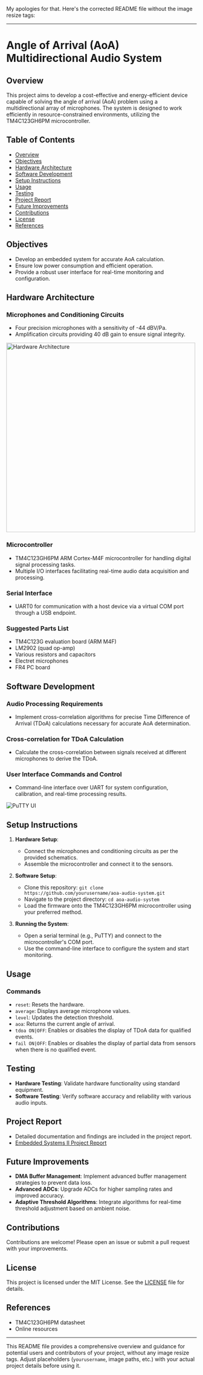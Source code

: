 My apologies for that. Here's the corrected README file without the image resize tags:

---

# Angle of Arrival (AoA) Multidirectional Audio System

## Overview
This project aims to develop a cost-effective and energy-efficient device capable of solving the angle of arrival (AoA) problem using a multidirectional array of microphones. The system is designed to work efficiently in resource-constrained environments, utilizing the TM4C123GH6PM microcontroller.

## Table of Contents
- [Overview](#overview)
- [Objectives](#objectives)
- [Hardware Architecture](#hardware-architecture)
- [Software Development](#software-development)
- [Setup Instructions](#setup-instructions)
- [Usage](#usage)
- [Testing](#testing)
- [Project Report](#project-report)
- [Future Improvements](#future-improvements)
- [Contributions](#contributions)
- [License](#license)
- [References](#references)

## Objectives
- Develop an embedded system for accurate AoA calculation.
- Ensure low power consumption and efficient operation.
- Provide a robust user interface for real-time monitoring and configuration.

## Hardware Architecture
### Microphones and Conditioning Circuits
- Four precision microphones with a sensitivity of -44 dBV/Pa.
- Amplification circuits providing 40 dB gain to ensure signal integrity.
<img src="Images/hardware.jpg" alt="Hardware Architecture" width="500"/>


### Microcontroller
- TM4C123GH6PM ARM Cortex-M4F microcontroller for handling digital signal processing tasks.
- Multiple I/O interfaces facilitating real-time audio data acquisition and processing.

### Serial Interface
- UART0 for communication with a host device via a virtual COM port through a USB endpoint.


### Suggested Parts List
- TM4C123G evaluation board (ARM M4F)
- LM2902 (quad op-amp)
- Various resistors and capacitors
- Electret microphones
- FR4 PC board

## Software Development
### Audio Processing Requirements
- Implement cross-correlation algorithms for precise Time Difference of Arrival (TDoA) calculations necessary for accurate AoA determination.

### Cross-correlation for TDoA Calculation
- Calculate the cross-correlation between signals received at different microphones to derive the TDoA.

### User Interface Commands and Control
- Command-line interface over UART for system configuration, calibration, and real-time processing results.

![PuTTY UI](Images/PUTTYUI.PNG)

## Setup Instructions
1. **Hardware Setup**:
   - Connect the microphones and conditioning circuits as per the provided schematics.
   - Assemble the microcontroller and connect it to the sensors.

2. **Software Setup**:
   - Clone this repository: `git clone https://github.com/yourusername/aoa-audio-system.git`
   - Navigate to the project directory: `cd aoa-audio-system`
   - Load the firmware onto the TM4C123GH6PM microcontroller using your preferred method.

3. **Running the System**:
   - Open a serial terminal (e.g., PuTTY) and connect to the microcontroller's COM port.
   - Use the command-line interface to configure the system and start monitoring.

## Usage
### Commands
- `reset`: Resets the hardware.
- `average`: Displays average microphone values.
- `level`: Updates the detection threshold.
- `aoa`: Returns the current angle of arrival.
- `tdoa ON|OFF`: Enables or disables the display of TDoA data for qualified events.
- `fail ON|OFF`: Enables or disables the display of partial data from sensors when there is no qualified event.

## Testing
- **Hardware Testing**: Validate hardware functionality using standard equipment.
- **Software Testing**: Verify software accuracy and reliability with various audio inputs.

## Project Report
- Detailed documentation and findings are included in the project report.
- [Embedded Systems II Project Report](reports/Abdulmalik_Ajisegiri_Embedded_ProjectReport.pdf)

## Future Improvements
- **DMA Buffer Management**: Implement advanced buffer management strategies to prevent data loss.
- **Advanced ADCs**: Upgrade ADCs for higher sampling rates and improved accuracy.
- **Adaptive Threshold Algorithms**: Integrate algorithms for real-time threshold adjustment based on ambient noise.

## Contributions
Contributions are welcome! Please open an issue or submit a pull request with your improvements.

## License
This project is licensed under the MIT License. See the [LICENSE](LICENSE) file for details.

## References
- TM4C123GH6PM datasheet
- Online resources

---

This README file provides a comprehensive overview and guidance for potential users and contributors of your project, without any image resize tags. Adjust placeholders (`yourusername`, image paths, etc.) with your actual project details before using it.
